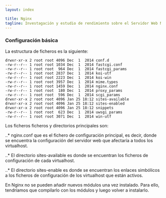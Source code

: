 ```yaml
---
layout: index

title: Nginx
tagline: Investagación y estudio de rendimiento sobre el Servidor Web Nginx
---
```


### Configuración básica

La estructura de ficheros es la siguiente:

    drwxr-xr-x 2 root root 4096 Dec  1  2014 conf.d
    -rw-r--r-- 1 root root 1034 Dec  1  2014 fastcgi.conf
    -rw-r--r-- 1 root root  964 Dec  1  2014 fastcgi_params
    -rw-r--r-- 1 root root 2837 Dec  1  2014 koi-utf
    -rw-r--r-- 1 root root 2223 Dec  1  2014 koi-win
    -rw-r--r-- 1 root root 3957 Dec  1  2014 mime.types
    -rw-r--r-- 1 root root 1459 Dec  1  2014 nginx.conf
    -rw-r--r-- 1 root root  180 Dec  1  2014 proxy_params
    -rw-r--r-- 1 root root  596 Dec  1  2014 scgi_params
    drwxr-xr-x 2 root root 4096 Jan 25 18:12 sites-available
    drwxr-xr-x 2 root root 4096 Jan 25 18:12 sites-enabled
    drwxr-xr-x 2 root root 4096 Jan 25 18:12 snippets
    -rw-r--r-- 1 root root  623 Dec  1  2014 uwsgi_params
    -rw-r--r-- 1 root root 3071 Dec  1  2014 win-utf

Los ficheros ficheros y directorios principales son:
 
..* nginx.conf  que es el fichero de configuración principal, es decir, donde se encuentra la configuración del servidor web que afectaría a todos los virtualhost.
 
..* El directorio sites-available es donde se encuentran los ficheros de configuración de cada virtualhost.
 
..* El directorio sites-enable es donde se encuentran los enlaces simbólicos a los ficheros de configuración de los virtualhost que están activos.

En Nginx no se pueden añadir nuevos módulos una vez instalado. Para ello, tendríamos que compilarlo con los módulos y luego volver a instalarlo.
